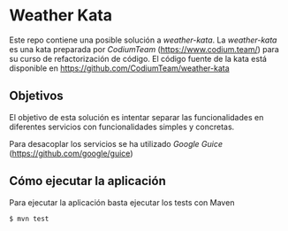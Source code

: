 # Weather Kata

Este repo contiene una posible solución a *weather-kata*. La *weather-kata* es una kata preparada por *CodiumTeam* 
(https://www.codium.team/) para su curso de refactorización de código. El código fuente de la kata está disponible en
https://github.com/CodiumTeam/weather-kata

## Objetivos

El objetivo de esta solución es intentar separar las funcionalidades en diferentes servicios con funcionalidades 
simples y concretas. 

Para desacoplar los servicios se ha utilizado *Google Guice* (https://github.com/google/guice)

## Cómo ejecutar la aplicación

Para ejecutar la aplicación basta ejecutar los tests con Maven

```
$ mvn test
```